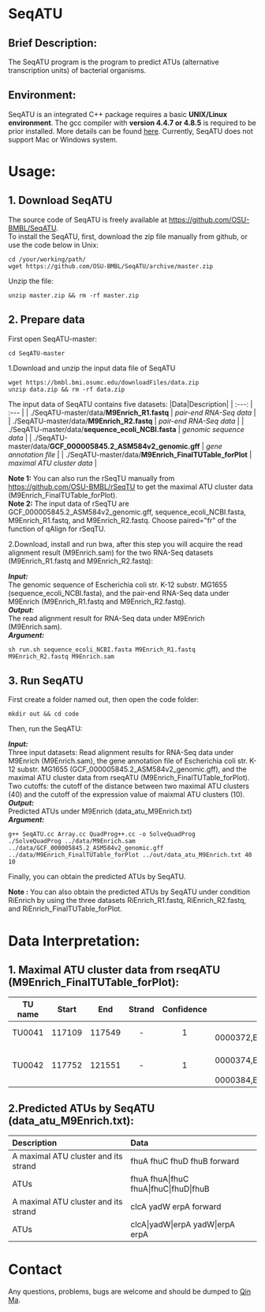 ﻿# SeqATU #
## Brief Description: ##
The SeqATU program is the program to predict ATUs (alternative transcription units) of bacterial organisms.
## Environment: ##
SeqATU is an integrated C++ package requires a basic **UNIX/Linux environment**. The gcc compiler with **version 4.4.7 or 4.8.5** is required to be prior installed. More details can be found [here](https://gcc.gnu.org/wiki/InstallingGCC). Currently, SeqATU does not support Mac or Windows system.
# Usage: #
## 1. Download SeqATU ##
The source code of SeqATU is freely available at <https://github.com/OSU-BMBL/SeqATU>.  
To install the SeqATU, first, download the zip file manually from github, or use the code below in Unix:  

    cd /your/working/path/
	wget https://github.com/OSU-BMBL/SeqATU/archive/master.zip

Unzip the file:

	unzip master.zip && rm -rf master.zip

## 2. Prepare data ##
First open SeqATU-master:

	cd SeqATU-master

1.Download and unzip the input data file of SeqATU

	wget https://bmbl.bmi.osumc.edu/downloadFiles/data.zip
	unzip data.zip && rm -rf data.zip
	

The input data of SeqATU contains five datasets:
|Data|Description|
| :---: | :--- |
| ./SeqATU-master/data/**M9Enrich_R1.fastq** | *pair-end RNA-Seq data* |
| ./SeqATU-master/data/**M9Enrich_R2.fastq** | *pair-end RNA-Seq data* |
| ./SeqATU-master/data/**sequence_ecoli_NCBI.fasta** | *genomic sequence data* |
| ./SeqATU-master/data/**GCF_000005845.2_ASM584v2_genomic.gff** | *gene annotation file* |
| ./SeqATU-master/data/**M9Enrich_FinalTUTable_forPlot** | *maximal ATU cluster data* |


**Note 1:** You can also run the rSeqTU manually from <https://github.com/OSU-BMBL/rSeqTU> to get the maximal ATU cluster data (M9Enrich_FinalTUTable_forPlot).  
**Note 2:** The input data of rSeqTU are GCF_000005845.2_ASM584v2_genomic.gff, sequence_ecoli_NCBI.fasta, M9Enrich_R1.fastq, and M9Enrich_R2.fastq. Choose paired="fr" of the function of qAlign for rSeqTU.  

2.Download, install and run bwa, after this step you will acquire the read alignment result (M9Enrich.sam) for the two RNA-Seq datasets (M9Enrich_R1.fastq and M9Enrich_R2.fastq): 
 
***Input:***  
The genomic sequence of Escherichia coli str. K-12 substr. MG1655 (sequence_ecoli_NCBI.fasta), and the pair-end RNA-Seq data under M9Enrich (M9Enrich_R1.fastq and M9Enrich_R2.fastq).  
***Output:***  
The read alignment result for RNA-Seq data under M9Enrich (M9Enrich.sam).  
***Argument:***  
	
	sh run.sh sequence_ecoli_NCBI.fasta M9Enrich_R1.fastq M9Enrich_R2.fastq M9Enrich.sam
	
## 3. Run SeqATU ##
First create a folder named out, then open the code folder:

	mkdir out && cd code

Then, run the SeqATU:

***Input:***  
Three input datasets: Read alignment results for RNA-Seq data under M9Enrich (M9Enrich.sam), the gene annotation file of Escherichia coli str. K-12 substr. MG1655 (GCF_000005845.2_ASM584v2_genomic.gff), and the maximal ATU cluster data from rseqATU (M9Enrich_FinalTUTable_forPlot).  
Two cutoffs: the cutoff of the distance between two maximal ATU clusters (40) and the cutoff of the expression value of maixmal ATU clusters (10).  
***Output:***  
Predicted ATUs under M9Enrich (data_atu_M9Enrich.txt)  
***Argument:***  

	g++ SeqATU.cc Array.cc QuadProg++.cc -o SolveQuadProg
	./SolveQuadProg ../data/M9Enrich.sam ../data/GCF_000005845.2_ASM584v2_genomic.gff ../data/M9Enrich_FinalTUTable_forPlot ../out/data_atu_M9Enrich.txt 40 10
	
Finally, you can obtain the predicted ATUs by SeqATU.

**Note :** You can also obtain the predicted ATUs by SeqATU under condition RiEnrich by using the three datasets RiEnrich_R1.fastq, RiEnrich_R2.fastq, and RiEnrich_FinalTUTable_forPlot.
# Data Interpretation: #
## 1. Maximal ATU cluster data from rseqATU (M9Enrich_FinalTUTable_forPlot): ##

| TU name | Start | End | Strand | Confidence | Gene names |
| :---: | :---: | :---: | :---: | :---: | :---: |
| TU0041 | 117109 | 117549 | - | 1 | ASAP:ABE-0000372,ECOCYC:EG12107,EcoGene:EG12107,GeneID:945817 |
| TU0042 | 117752 | 121551 | - | 1 |ASAP:ABE-0000374,ECOCYC:EG11546,EcoGene:EG11546,GeneID:948869<br>ASAP:ABE-0000384,ECOCYC:EG10084,EcoGene:EG10084,GeneID:946018 |
## 2.Predicted ATUs by SeqATU (data_atu_M9Enrich.txt): ##
| Description | Data |
| :--- | :--- |
| A maximal ATU cluster and its strand | fhuA fhuC fhuD fhuB forward |
| ATUs | fhuA fhuA&#124;fhuC fhuA&#124;fhuC&#124;fhuD&#124;fhuB	|
| A maximal ATU cluster and its strand | clcA yadW erpA forward |
| ATUs | clcA&#124;yadW&#124;erpA yadW&#124;erpA erpA |
# Contact #
Any questions, problems, bugs are welcome and should be dumped to [Qin Ma](Qin.Ma@osumc.edu).
